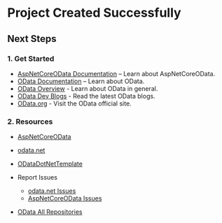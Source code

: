﻿# Project Created Successfully  

## Next Steps  

### 1. Get Started  
- [AspNetCoreOData Documentation](https://learn.microsoft.com/odata/webapi/getting-started) – Learn about AspNetCoreOData.  
- [OData Documentation](https://docs.microsoft.com/en-us/odata/) – Learn about OData.
- [OData Overview](https://learn.microsoft.com/odata/overview) - Learn about OData in general.
- [OData Dev Blogs](https://devblogs.microsoft.com/search?query=OData&blogs=%2Fodata%2F) - Read the latest OData blogs.
- [OData.org](https://www.odata.org/) - Visit the OData official site.

### 2. Resources  
- [AspNetCoreOData](https://github.com/OData/AspNetCoreOData)
- [odata.net](https://github.com/OData/odata.net)
- [ODataDotNetTemplate](https://github.com/OData/ODataDotNetTemplate)

- Report Issues
   - [odata.net Issues](https://github.com/OData/odata.net/issues)
   - [AspNetCoreOData Issues](https://github.com/OData/AspNetCoreOData/issues)
- [OData All Repositories](https://github.com/OData)